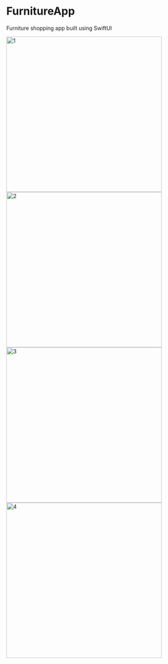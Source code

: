 # FurnitureApp




Furniture shopping app built using SwiftUI






<img width="408" alt="1" src="https://github.com/Onur-Fidan/FurnitureApp/assets/97627723/86154d61-02af-4bd5-bee6-98fe324fe6ab">


<img width="408" alt="2" src="https://github.com/Onur-Fidan/FurnitureApp/assets/97627723/2ffe68dc-ae87-4dd7-b7db-9e95700a3241">


<img width="408" alt="3" src="https://github.com/Onur-Fidan/FurnitureApp/assets/97627723/0dfbd1a7-1a2e-41c5-9e90-6608dfd2586a">


<img width="408" alt="4" src="https://github.com/Onur-Fidan/FurnitureApp/assets/97627723/578039af-48b7-497f-9429-540107c92f12">
